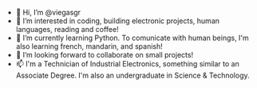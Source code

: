 - 👋 Hi, I’m @viegasgr
- 👀 I’m interested in coding, building electronic projects, human languages, reading and coffee!
- 🌱 I’m currently learning Python. To comunicate with human beings, I'm also learning french, mandarin, and spanish!
- 💞️ I’m looking forward to collaborate on small projects!
- 📫 I'm a Technician of Industrial Electronics, something similar to an Associate Degree. I'm also an undergraduate in Science & Technology.

<!---
viegasgr/viegasgr is a ✨ special ✨ repository because its `README.md` (this file) appears on your GitHub profile.
You can click the Preview link to take a look at your changes.
--->
